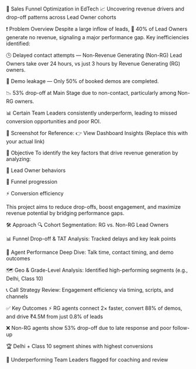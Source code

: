 🚀 Sales Funnel Optimization in EdTech
📈 Uncovering revenue drivers and drop-off patterns across Lead Owner cohorts

❗ Problem Overview
Despite a large inflow of leads, 🚫 40% of Lead Owners generate no revenue, signaling a major performance gap.
Key inefficiencies identified:

🕒 Delayed contact attempts — Non-Revenue Generating (Non-RG) Lead Owners take over 24 hours, vs just 3 hours by Revenue Generating (RG) owners.

🎯 Demo leakage — Only 50% of booked demos are completed.

📉 53% drop-off at Main Stage due to non-contact, particularly among Non-RG owners.

📊 Certain Team Leaders consistently underperform, leading to missed conversion opportunities and poor ROI.

📸 Screenshot for Reference:
👉 View Dashboard Insights (Replace this with your actual link)

🎯 Objective
To identify the key factors that drive revenue generation by analyzing:

🧠 Lead Owner behaviors

🔄 Funnel progression

⚡ Conversion efficiency

This project aims to reduce drop-offs, boost engagement, and maximize revenue potential by bridging performance gaps.

🛠️ Approach
🔍 Cohort Segmentation: RG vs. Non-RG Lead Owners

📊 Funnel Drop-off & TAT Analysis: Tracked delays and key leak points

👤 Agent Performance Deep Dive: Talk time, contact timing, and demo outcomes

🗺️ Geo & Grade-Level Analysis: Identified high-performing segments (e.g., Delhi, Class 10)

📞 Call Strategy Review: Engagement efficiency via timing, scripts, and channels

✅ Key Outcomes
⚡ RG agents connect 2× faster, convert 88% of demos, and drive ₹4.5M from just 0.8% of leads

❌ Non-RG agents show 53% drop-off due to late response and poor follow-up

🏆 Delhi + Class 10 segment shines with highest conversions

🚩 Underperforming Team Leaders flagged for coaching and review

